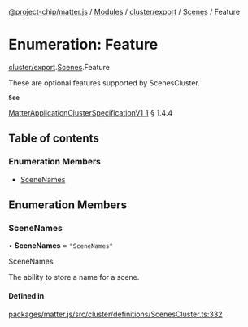 [@project-chip/matter.js](../README.md) / [Modules](../modules.md) / [cluster/export](../modules/cluster_export.md) / [Scenes](../modules/cluster_export.Scenes.md) / Feature

# Enumeration: Feature

[cluster/export](../modules/cluster_export.md).[Scenes](../modules/cluster_export.Scenes.md).Feature

These are optional features supported by ScenesCluster.

**`See`**

[MatterApplicationClusterSpecificationV1_1](../interfaces/spec_export.MatterApplicationClusterSpecificationV1_1.md) § 1.4.4

## Table of contents

### Enumeration Members

- [SceneNames](cluster_export.Scenes.Feature.md#scenenames)

## Enumeration Members

### SceneNames

• **SceneNames** = ``"SceneNames"``

SceneNames

The ability to store a name for a scene.

#### Defined in

[packages/matter.js/src/cluster/definitions/ScenesCluster.ts:332](https://github.com/project-chip/matter.js/blob/ac2c2688/packages/matter.js/src/cluster/definitions/ScenesCluster.ts#L332)
